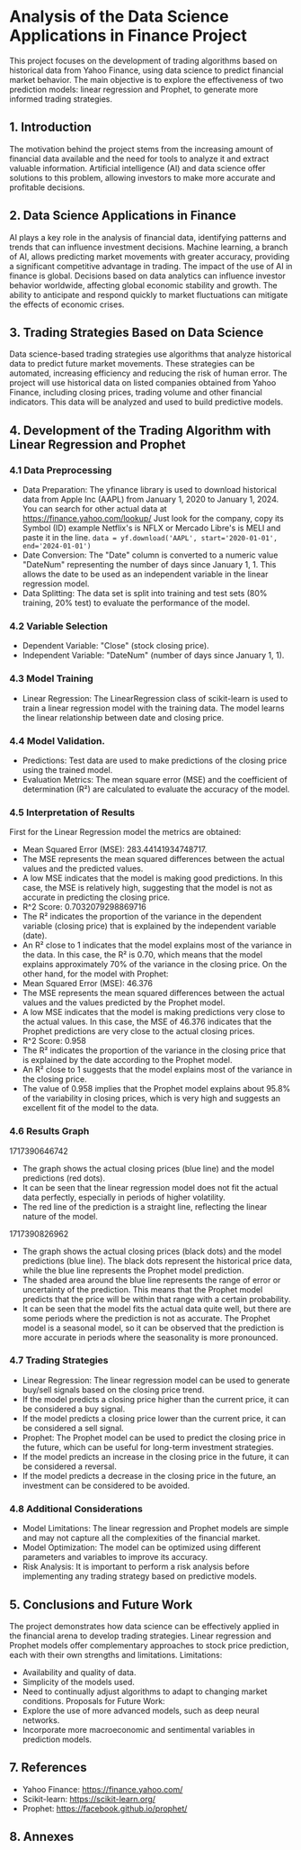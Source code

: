 # Analysis of the Data Science Applications in Finance Project
This project focuses on the development of trading algorithms based on historical data from Yahoo Finance, using data science to predict financial market behavior. The main objective is to explore the effectiveness of two prediction models: linear regression and Prophet, to generate more informed trading strategies.

## 1. Introduction
The motivation behind the project stems from the increasing amount of financial data available and the need for tools to analyze it and extract valuable information. Artificial intelligence (AI) and data science offer solutions to this problem, allowing investors to make more accurate and profitable decisions.
## 2. Data Science Applications in Finance
AI plays a key role in the analysis of financial data, identifying patterns and trends that can influence investment decisions. Machine learning, a branch of AI, allows predicting market movements with greater accuracy, providing a significant competitive advantage in trading.
The impact of the use of AI in finance is global. Decisions based on data analytics can influence investor behavior worldwide, affecting global economic stability and growth. The ability to anticipate and respond quickly to market fluctuations can mitigate the effects of economic crises.
## 3. Trading Strategies Based on Data Science
Data science-based trading strategies use algorithms that analyze historical data to predict future market movements. These strategies can be automated, increasing efficiency and reducing the risk of human error.
The project will use historical data on listed companies obtained from Yahoo Finance, including closing prices, trading volume and other financial indicators. This data will be analyzed and used to build predictive models.
## 4. Development of the Trading Algorithm with Linear Regression and Prophet
### 4.1 Data Preprocessing
- Data Preparation: The yfinance library is used to download historical data from Apple Inc (AAPL) from January 1, 2020 to January 1, 2024. 
You can search for other actual data at https://finance.yahoo.com/lookup/
Just look for the company, copy its Symbol (ID) example Netflix's is NFLX or Mercado Libre's is MELI and paste it in the line. 
`data = yf.download('AAPL', start='2020-01-01', end='2024-01-01')`
- Date Conversion: The "Date" column is converted to a numeric value "DateNum" representing the number of days since January 1, 1. This allows the date to be used as an independent variable in the linear regression model.
- Data Splitting: The data set is split into training and test sets (80% training, 20% test) to evaluate the performance of the model.
### 4.2 Variable Selection
- Dependent Variable: "Close" (stock closing price).
- Independent Variable: "DateNum" (number of days since January 1, 1).
### 4.3 Model Training
- Linear Regression: The LinearRegression class of scikit-learn is used to train a linear regression model with the training data. The model learns the linear relationship between date and closing price.
### 4.4 Model Validation.
- Predictions: Test data are used to make predictions of the closing price using the trained model.
- Evaluation Metrics: The mean square error (MSE) and the coefficient of determination (R²) are calculated to evaluate the accuracy of the model.
### 4.5 Interpretation of Results
First for the Linear Regression model the metrics are obtained:
- Mean Squared Error (MSE): 283.44141934748717.
- The MSE represents the mean squared differences between the actual values and the predicted values.
- A low MSE indicates that the model is making good predictions. In this case, the MSE is relatively high, suggesting that the model is not as accurate in predicting the closing price.
- R^2 Score: 0.7032079298869716
- The R² indicates the proportion of the variance in the dependent variable (closing price) that is explained by the independent variable (date).
- An R² close to 1 indicates that the model explains most of the variance in the data. In this case, the R² is 0.70, which means that the model explains approximately 70% of the variance in the closing price.
On the other hand, for the model with Prophet:
- Mean Squared Error (MSE): 46.376
- The MSE represents the mean squared differences between the actual values and the values predicted by the Prophet model.
- A low MSE indicates that the model is making predictions very close to the actual values. In this case, the MSE of 46.376 indicates that the Prophet predictions are very close to the actual closing prices.
- R^2 Score: 0.958
- The R² indicates the proportion of the variance in the closing price that is explained by the date according to the Prophet model.
- An R² close to 1 suggests that the model explains most of the variance in the closing price.
-  The value of 0.958 implies that the Prophet model explains about 95.8% of the variability in closing prices, which is very high and suggests an excellent fit of the model to the data.
### 4.6 Results Graph
 
1717390646742
- The graph shows the actual closing prices (blue line) and the model predictions (red dots).
- It can be seen that the linear regression model does not fit the actual data perfectly, especially in periods of higher volatility.
- The red line of the prediction is a straight line, reflecting the linear nature of the model.
 
1717390826962
- The graph shows the actual closing prices (black dots) and the model predictions (blue line). The black dots represent the historical price data, while the blue line represents the Prophet model prediction.
- The shaded area around the blue line represents the range of error or uncertainty of the prediction. This means that the Prophet model predicts that the price will be within that range with a certain probability.
- It can be seen that the model fits the actual data quite well, but there are some periods where the prediction is not as accurate. The Prophet model is a seasonal model, so it can be observed that the prediction is more accurate in periods where the seasonality is more pronounced.
### 4.7 Trading Strategies
- Linear Regression: The linear regression model can be used to generate buy/sell signals based on the closing price trend.
- If the model predicts a closing price higher than the current price, it can be considered a buy signal.
- If the model predicts a closing price lower than the current price, it can be considered a sell signal.
- Prophet: The Prophet model can be used to predict the closing price in the future, which can be useful for long-term investment strategies.
- If the model predicts an increase in the closing price in the future, it can be considered a reversal.
- If the model predicts a decrease in the closing price in the future, an investment can be considered to be avoided.
### 4.8 Additional Considerations
- Model Limitations: The linear regression and Prophet models are simple and may not capture all the complexities of the financial market.
- Model Optimization: The model can be optimized using different parameters and variables to improve its accuracy.
- Risk Analysis: It is important to perform a risk analysis before implementing any trading strategy based on predictive models.
## 5. Conclusions and Future Work
The project demonstrates how data science can be effectively applied in the financial arena to develop trading strategies. Linear regression and Prophet models offer complementary approaches to stock price prediction, each with their own strengths and limitations.
Limitations:
- Availability and quality of data.
- Simplicity of the models used.
- Need to continually adjust algorithms to adapt to changing market conditions.
Proposals for Future Work:
- Explore the use of more advanced models, such as deep neural networks.
- Incorporate more macroeconomic and sentimental variables in prediction models.
## 7. References
- Yahoo Finance: https://finance.yahoo.com/
- Scikit-learn: https://scikit-learn.org/
- Prophet: https://facebook.github.io/prophet/
## 8. Annexes
